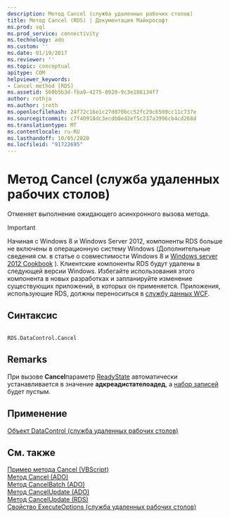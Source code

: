 ```yaml
---
description: Метод Cancel (служба удаленных рабочих столов)
title: Метод Cancel (RDS) | Документация Майкрософт
ms.prod: sql
ms.prod_service: connectivity
ms.technology: ado
ms.custom: ''
ms.date: 01/19/2017
ms.reviewer: ''
ms.topic: conceptual
apitype: COM
helpviewer_keywords:
- Cancel method [RDS]
ms.assetid: 560b5b3d-fba9-4275-8920-9c3e186134f7
author: rothja
ms.author: jroth
ms.openlocfilehash: 24f72c16e1c27d070bcc52fc29c6599cc11c737e
ms.sourcegitcommit: c7f40918dc3ecdb0ed2ef5c237a3996cb4cd268d
ms.translationtype: MT
ms.contentlocale: ru-RU
ms.lasthandoff: 10/05/2020
ms.locfileid: "91722695"
---
```

# <a name="cancel-method-rds"></a>Метод Cancel (служба удаленных рабочих столов)
Отменяет выполнение ожидающего асинхронного вызова метода.  
  
> [!IMPORTANT]
>  Начиная с Windows 8 и Windows Server 2012, компоненты RDS больше не включены в операционную систему Windows (Дополнительные сведения см. в статье о совместимости Windows 8 и [Windows server 2012 Cookbook](https://www.microsoft.com/download/details.aspx?id=27416) ). Клиентские компоненты RDS будут удалены в следующей версии Windows. Избегайте использования этого компонента в новых разработках и запланируйте изменение существующих приложений, в которых он применяется. Приложения, использующие RDS, должны переноситься в [службу данных WCF](/dotnet/framework/wcf/).  
  
## <a name="syntax"></a>Синтаксис  
  
```  
  
RDS.DataControl.Cancel  
```  
  
## <a name="remarks"></a>Remarks  
 При вызове **Cancel**параметр [ReadyState](./readystate-property-rds.md) автоматически устанавливается в значение **адкреадистателоадед**, а [набор записей](../ado-api/recordset-object-ado.md) будет пустым.  
  
## <a name="applies-to"></a>Применение  
 [Объект DataControl (служба удаленных рабочих столов)](./datacontrol-object-rds.md)  
  
## <a name="see-also"></a>См. также  
 [Пример метода Cancel (VBScript)](./cancel-method-example-vbscript.md)   
 [Метод Cancel (ADO)](../ado-api/cancel-method-ado.md)   
 [Метод CancelBatch (ADO)](../ado-api/cancelbatch-method-ado.md)   
 [Метод CancelUpdate (ADO)](../ado-api/cancelupdate-method-ado.md)   
 [Метод CancelUpdate (RDS)](./cancelupdate-method-rds.md)   
 [Свойство ExecuteOptions (служба удаленных рабочих столов)](./executeoptions-property-rds.md)